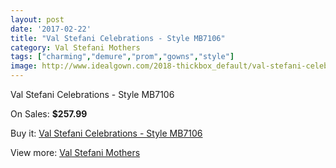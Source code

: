 ```yaml
---
layout: post
date: '2017-02-22'
title: "Val Stefani Celebrations - Style MB7106"
category: Val Stefani Mothers
tags: ["charming","demure","prom","gowns","style"]
image: http://www.idealgown.com/2018-thickbox_default/val-stefani-celebrations-style-mb7106.jpg
---
```

Val Stefani Celebrations - Style MB7106

On Sales: **$257.99**
<a href="https://www.idealgown.com/en/val-stefani-mothers/968-val-stefani-celebrations-style-mb7106.html"><amp-img layout="responsive" width="600" height="600" src="//www.idealgown.com/2018-thickbox_default/val-stefani-celebrations-style-mb7106.jpg" alt="Val Stefani Celebrations - Style MB7106 0" /></a>
<a href="https://www.idealgown.com/en/val-stefani-mothers/968-val-stefani-celebrations-style-mb7106.html"><amp-img layout="responsive" width="600" height="600" src="//www.idealgown.com/2019-thickbox_default/val-stefani-celebrations-style-mb7106.jpg" alt="Val Stefani Celebrations - Style MB7106 1" /></a>

Buy it: [Val Stefani Celebrations - Style MB7106](https://www.idealgown.com/en/val-stefani-mothers/968-val-stefani-celebrations-style-mb7106.html "Val Stefani Celebrations - Style MB7106")

View more: [Val Stefani Mothers](https://www.idealgown.com/en/12-val-stefani-mothers "Val Stefani Mothers")